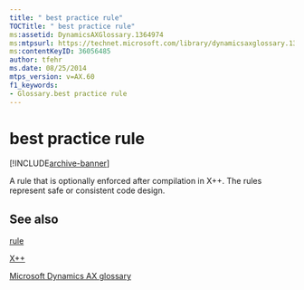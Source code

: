 ```yaml
---
title: " best practice rule"
TOCTitle: " best practice rule"
ms:assetid: DynamicsAXGlossary.1364974
ms:mtpsurl: https://technet.microsoft.com/library/dynamicsaxglossary.1364974(v=AX.60)
ms:contentKeyID: 36056485
author: tfehr
ms.date: 08/25/2014
mtps_version: v=AX.60
f1_keywords:
- Glossary.best practice rule
---
```


# best practice rule


[!INCLUDE[archive-banner](includes/archive-banner.md)]

A rule that is optionally enforced after compilation in X++. The rules represent safe or consistent code design.

## See also

[rule](rule.md)

[X++](x_1.md)

[Microsoft Dynamics AX glossary](glossary/microsoft-dynamics-ax-glossary.md)

  


